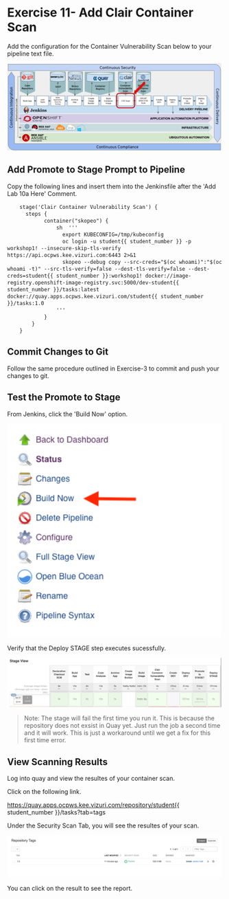 # Exercise 11- Add Clair Container Scan
Add the configuration for the Container Vulnerability Scan below to your pipeline text file.

<img src="../images/lab11_overview.png" alt="sonar_qube_overview" width="500">

 ## Add Promote to Stage Prompt to Pipeline

Copy the following lines and insert them into the Jenkinsfile after the 'Add Lab 10a Here' Comment.

```
    stage('Clair Container Vulnerability Scan') {
      steps {
            container("skopeo") {
                sh  '''
                  export KUBECONFIG=/tmp/kubeconfig
                  oc login -u student{{ student_number }} -p workshop1! --insecure-skip-tls-verify https://api.ocpws.kee.vizuri.com:6443 2>&1
                  skopeo --debug copy --src-creds="$(oc whoami)":"$(oc whoami -t)" --src-tls-verify=false --dest-tls-verify=false --dest-creds=student{{ student_number }}:workshop1! docker://image-registry.openshift-image-registry.svc:5000/dev-student{{ student_number }}/tasks:latest docker://quay.apps.ocpws.kee.vizuri.com/student{{ student_number }}/tasks:1.0
                '''
            }
        }
    }
```

## Commit Changes to Git

Follow the same procedure outlined in Exercise-3 to commit and push your changes to git.

## Test the Promote to Stage

From Jenkins, click the 'Build Now' option.  

<img src="../images/jenkins_6.png" alt="sonarqube_welcome" width="500"> 


Verify that the Deploy STAGE step executes sucessfully.

<img src="../images/lab11_1.png" alt="sonarqube_welcome" width="500"> 

> Note: The stage will fail the first time you run it.  This is because the repository does not exsist in Quay yet.   Just run the job a second time and it will work.  This is just a workaround until we get a fix for this first time error. 


## View Scanning Results

Log into quay and view the resultes of your container scan.  

Click on the following link. 

https://quay.apps.ocpws.kee.vizuri.com/repository/student{{ student_number }}/tasks?tab=tags



Under the Security Scan Tab, you will see the resultes of your scan.

<img src="../images/lab11_2.png" alt="sonarqube_welcome" width="500"> 

You can click on the result to see the report.